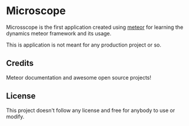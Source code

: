 # Microscope

Microsscope is the first application created using [meteor](http://docs.meteor.com/) for learning the dynamics meteor framework and its usage.

This is application is not meant for any production project or so.

## Credits
Meteor documentation and awesome open source projects!

## License
This project doesn't follow any license and free for anybody to use or modify.